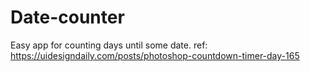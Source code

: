 # Date-counter

Easy app for counting days until some date.
ref:
https://uidesigndaily.com/posts/photoshop-countdown-timer-day-165
